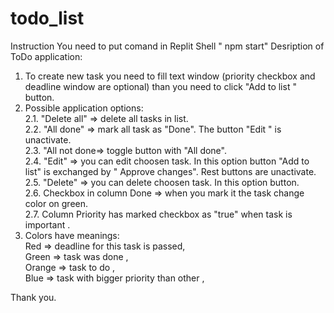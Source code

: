 # todo_list
Instruction
You need to put comand in Replit Shell " npm start"
Desription of ToDo application:

1. To create new task you need to fill text window (priority checkbox and deadline window are optional) than you need to click "Add to list " button.
2. Possible application options:<br/>
2.1.  "Delete all" => delete all tasks in list. <br/>
2.2.  "All done" => mark all task as "Done". The button "Edit " is unactivate.<br/>
2.3.  "All not done=> toggle button with "All done".<br/>
2.4.  "Edit" => you can edit choosen task. In this option button "Add to list" is exchanged by " Approve changes". Rest buttons are unactivate. <br/>
2.5.  "Delete" => you can delete choosen task. In this option button.<br/>
2.6. Checkbox in column Done => when you mark it the task change color on green.<br/>
2.7.  Column Priority has marked checkbox as "true" when task is important .<br/>
3. Colors have meanings:<br/>
Red => deadline for this task is passed, <br/>
Green => task was done , <br/>
Orange => task to do ,<br/>
Blue => task with bigger priority than other ,<br/>

Thank you.
